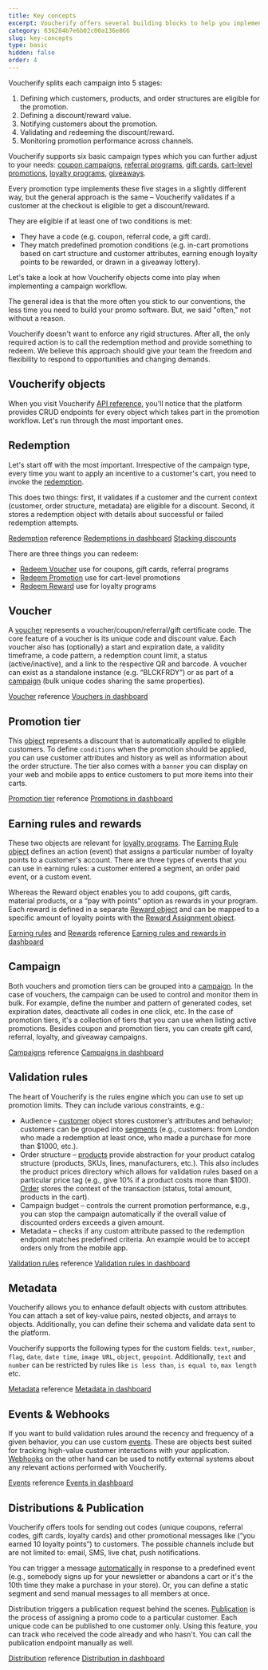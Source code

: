 ```yaml
---
title: Key concepts
excerpt: Voucherify offers several building blocks to help you implement promotional campaigns and integrate it with your stack. 
category: 636284b7e6b02c00a136e866
slug: key-concepts
type: basic
hidden: false
order: 4
---
```


Voucherify splits each campaign into 5 stages:

1. Defining which customers, products, and order structures are eligible for the promotion.
2. Defining a discount/reward value.
3. Notifying customers about the promotion.
4. Validating and redeeming the discount/reward.
5. Monitoring promotion performance across channels.

Voucherify supports six basic campaign types which you can further adjust to your needs: [coupon campaigns](discount-effects), [referral programs](referral-program), [gift cards](prepaid-gift-cards), [cart-level promotions](stacking-promotion-tiers), [loyalty programs](loyalty-program), [giveaways](give-item-for-free-unit-discount).

Every promotion type implements these five stages in a slightly different way, but the general approach is the same – Voucherify validates if a customer at the checkout is eligible to get a discount/reward. 

They are eligible if at least one of two conditions is met:

* They have a code (e.g. coupon, referral code, a gift card).
* They match predefined promotion conditions (e.g. in-cart promotions based on cart structure and customer attributes, earning enough loyalty points to be rewarded, or drawn in a giveaway lottery).

Let's take a look at how Voucherify objects come into play when implementing a campaign workflow.

The general idea is that the more often you stick to our conventions, the less time you need to build your promo software. But, we said "often," not without a reason. 

Voucherify doesn't want to enforce any rigid structures. After all, the only required action is to call the redemption method and provide something to redeem. We believe this approach should give your team the freedom and flexibility to respond to opportunities and changing demands.

## Voucherify objects

When you visit Voucherify [API reference](https://docs.voucherify.io/reference), you'll notice that the platform provides CRUD endpoints for every object which takes part in the promotion workflow. Let's run through the most important ones.


## Redemption

Let's start off with the most important. Irrespective of the campaign type, every time you want to apply an incentive to a customer's cart, you need to invoke the [redemption](https://docs.voucherify.io/reference/the-redemption-object). 

This does two things: first, it validates if a customer and the current context (customer, order structure, metadata) are eligible for a discount. Second, it stores a redemption object with details about successful or failed redemption attempts. 

[Redemption](https://docs.voucherify.io/docs/redemption) reference
[Redemptions in dashboard](https://support.voucherify.io/article/20-how-can-i-track-redemptions)
[Stacking discounts](doc:stacking) 

There are three things you can redeem:

* [Redeem Voucher](https://docs.voucherify.io/reference/redeem-voucher)  use for coupons, gift cards, referral programs
* [Redeem Promotion](https://docs.voucherify.io/reference/redeem-promotion) use for cart-level promotions
* [Redeem Reward](https://docs.voucherify.io/reference/redeem-loyalty-card) use for loyalty programs


## Voucher

A [voucher](https://docs.voucherify.io/reference#the-voucher-object) represents a voucher/coupon/referral/gift certificate code. The core feature of a voucher is its unique code and discount value. Each voucher also has (optionally) a start and expiration date, a validity timeframe, a code pattern, a redemption count limit, a status (active/inactive), and a link to the respective QR and barcode. A voucher can exist as a standalone instance (e.g. “BLCKFRDY”) or as part of a [campaign](https://docs.voucherify.io/docs/campaigns-1) (bulk unique codes sharing the same properties).

[Voucher](https://docs.voucherify.io/docs/vouchers-1) reference
[Vouchers in dashboard](https://support.voucherify.io/article/512-complete-user-guide-on-discounts)


## Promotion tier

This [object](https://docs.voucherify.io/reference#the-promotion-object) represents a discount that is automatically applied to eligible customers. To define `conditions` when the promotion should be applied, you can use customer attributes and history as well as information about the order structure. The tier also comes with a `banner` you can display on your web and mobile apps to entice customers to put more items into their carts. 

[Promotion tier](https://docs.voucherify.io/docs/promotion-tier) reference
[Promotions in dashboard](https://support.voucherify.io/article/519-create-cart-level-promotions)


## Earning rules and rewards

These two objects are relevant for [loyalty programs](https://docs.voucherify.io/docs/loyalty-program). The [Earning Rule object](https://docs.voucherify.io/reference#create-earning-rule) defines an action (event) that assigns a particular number of loyalty points to a customer's account. There are three types of events that you can use in earning rules: a customer entered a segment, an order paid event, or a custom event.

Whereas the Reward object enables you to add coupons, gift cards, material products, or a “pay with points” option as rewards in your program. Each reward is defined in a separate [Reward object](https://docs.voucherify.io/reference#the-reward-object) and can be mapped to a specific amount of loyalty points with the [Reward Assignment object](https://docs.voucherify.io/reference#list-reward-assignments-1).

[Earning rules](doc:earning-rules) and [Rewards](doc:rewards) reference
[Earning rules and rewards in dashboard](https://support.voucherify.io/article/491-getting-started-with-loyalty-programs)


## Campaign

Both vouchers and promotion tiers can be grouped into a [campaign](https://docs.voucherify.io/reference#the-campaign-object). In the case of vouchers, the campaign can be used to control and monitor them in bulk. For example, define the number and pattern of generated codes, set expiration dates, deactivate all codes in one click, etc. In the case of promotion tiers, it's a collection of tiers that you can use when listing active promotions. Besides coupon and promotion tiers, you can create gift card, referral, loyalty, and giveaway campaigns.

[Campaigns](https://docs.voucherify.io/docs/campaigns-1) reference
[Campaigns in dashboard](https://support.voucherify.io/article/64-maintenance)


## Validation rules

The heart of Voucherify is the rules engine which you can use to set up promotion limits. They can include various constraints, e.g.:


* Audience – [customer](https://docs.voucherify.io/docs/customers) object stores customer’s attributes and behavior; customers can be grouped into [segments](https://docs.voucherify.io/docs/customers#segments)  (e.g., customers: from London who made a redemption at least once, who made a purchase for more than $1000, etc.).
* Order structure – [products](https://docs.voucherify.io/docs/products) provide abstraction for your product catalog structure (products, SKUs, lines, manufacturers, etc.). This also includes the product prices directory which allows for validation rules based on a particular price tag (e.g., give 10% if a product costs more than $100). [Order](https://docs.voucherify.io/docs/orders-1) stores the context of the transaction (status, total amount, products in the cart).
* Campaign budget – controls the current promotion performance, e.g., you can stop the campaign automatically if the overall value of discounted orders exceeds a given amount.
* Metadata – checks if any custom attribute passed to the redemption endpoint matches predefined criteria. An example would be to accept orders only from the mobile app.

[Validation rules](https://docs.voucherify.io/docs/validation-rules) reference
[Validation rules in dashboard](https://support.voucherify.io/article/529-validation-rules-campaign-limits)

## Metadata

Voucherify allows you to enhance default objects with custom attributes. You can attach a set of key-value pairs, nested objects, and arrays to objects. Additionally, you can define their schema and validate data sent to the platform.

Voucherify supports the following types for the custom fields: `text`, `number`, `flag`, `date`, `date time`, `image URL`, `object`, `geopoint`. Additionally, `text` and `number` can be restricted by rules like `is less than`, `is equal to`, `max length` etc.

[Metadata](doc:metadata-custom-fields) reference
[Metadata in dashboard](https://support.voucherify.io/article/99-schema-validation-metadata)


## Events & Webhooks

If you want to build validation rules around the recency and frequency of a given behavior, you can use custom [events](https://docs.voucherify.io/reference/the-custom-event-object). These are objects best suited for tracking high-value customer interactions with your application. [Webhooks](https://docs.voucherify.io/docs/webhooks) on the other hand can be used to notify external systems about any relevant actions performed with Voucherify.

[Events](ref:the-custom-event-object) reference
[Events in dashboard](https://support.voucherify.io/article/111-custom-events)

## Distributions & Publication

Voucherify offers tools for sending out codes (unique coupons, referral codes, gift cards, loyalty cards) and other promotional messages like (“you earned 10 loyalty points”) to customers. The possible channels include but are not limited to: email, SMS, live chat, push notifications.

You can trigger a message [automatically](https://docs.voucherify.io/docs/automatic-delivery) in response to a predefined event (e.g., somebody signs up for your newsletter or abandons a cart or it's the 10th time they make a purchase in your store). Or, you can define a static segment and send manual messages to all members at once.

Distribution triggers a publication request behind the scenes. [Publication](https://docs.voucherify.io/docs/distribution#publish-with-the-api) is the process of assigning a promo code to a particular customer. Each unique code can be published to one customer only. Using this feature, you can track who received the code already and who hasn't. You can call the publication endpoint manually as well.

[Distribution](doc:distribution) reference
[Distribution in dashboard](https://support.voucherify.io/article/19-how-does-the-distribution-manager-work)